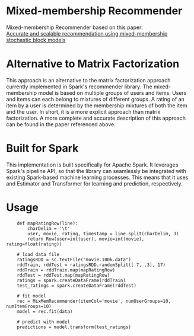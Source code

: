 # Mixed-membership Recommender
Mixed-membership Recommender based on this paper:<br/> 
<a href="">Accurate and scalable recommendation using mixed-membership stochastic block models</a>

# Alternative to Matrix Factorization
This approach is an alternative to the matrix factorization approach currently implemented in Spark's
recommender library.  The mixed-membership model is based on multiple groups of users and items.  Users
 and items can each belong to mixtures of different groups.  A rating of an item by a user
 is determined by the membership mixtures of both the item and the user.  In short, it is a more 
 explicit approach than matrix factorization.  A more complete and accurate description of this
 approach can be found in the paper referenced above.
 
# Built for Spark
This implementation is built specifically for Apache Spark.  It leverages Spark's pipeline API, so that the 
library can seamlessly be integrated with existing Spark-based machine learning processes.  This means that 
it uses and Estimator and Transformer for learning and prediction, respectively.

# Usage
```
    def mapRatingRow(line):
        charDelim = '\t'
        user, movie, rating, timestamp = line.split(charDelim, 3)
        return Row(user=int(user), movie=int(movie), rating=float(rating))

    # load data file
    ratingsRDD = sc.textFile("movie.100k.data")
    rddTrain, rddTest = ratingsRDD.randomSplit([.7, .3], 17)
    rddTrain = rddTrain.map(mapRatingRow)
    rddTest = rddTest.map(mapRatingRow)
    ratings = spark.createDataFrame(rddTrain)
    test_ratings = spark.createDataFrame(rddTest)

    # fit model
    rec = MixMemRecommender(itemCol='movie', numUserGroups=10, numItemGroups=10)
    model = rec.fit(data)
    
    # predict with model
    predictions = model.transform(test_ratings)
    
```

